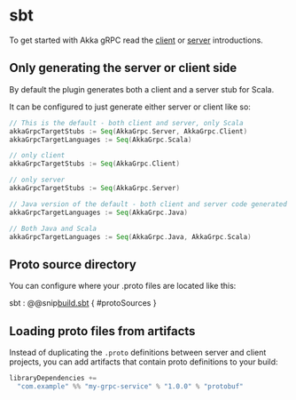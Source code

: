 # sbt

To get started with Akka gRPC read the [client](client.md) or [server](server.md) introductions.

## Only generating the server or client side

By default the plugin generates both a client and a server stub for Scala. 

It can be configured to just generate either server or client like so:

```scala
// This is the default - both client and server, only Scala
akkaGrpcTargetStubs := Seq(AkkaGrpc.Server, AkkaGrpc.Client)
akkaGrpcTargetLanguages := Seq(AkkaGrpc.Scala)

// only client
akkaGrpcTargetStubs := Seq(AkkaGrpc.Client)

// only server
akkaGrpcTargetStubs := Seq(AkkaGrpc.Server)

// Java version of the default - both client and server code generated
akkaGrpcTargetLanguages := Seq(AkkaGrpc.Java)

// Both Java and Scala
akkaGrpcTargetLanguages := Seq(AkkaGrpc.Java, AkkaGrpc.Scala)
```

## Proto source directory

You can configure where your .proto files are located like this:

sbt
:   @@snip[build.sbt]($root$/../plugin-tester-java/build.sbt) { #protoSources }

## Loading proto files from artifacts

Instead of duplicating the `.proto` definitions between server and client projects, you can add artifacts
that contain proto definitions to your build:

```scala
libraryDependencies +=
  "com.example" %% "my-grpc-service" % "1.0.0" % "protobuf"
```